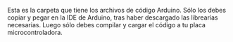 Esta es la carpeta que tiene los archivos de código Arduino. Sólo los debes copiar y pegar en la IDE de Arduino, tras haber descargado las librearías necesarias. Luego sólo debes compilar y cargar el código a tu placa microcontroladora.
